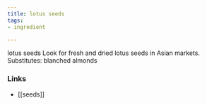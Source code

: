 ```yaml
---
title: lotus seeds
tags:
- ingredient

---
```

lotus seeds Look for fresh and dried lotus seeds in Asian markets. Substitutes: blanched almonds

### Links

* [[seeds]]
